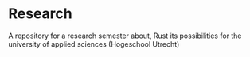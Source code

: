 # Research
A repository for a research semester about, Rust its possibilities for the university of applied sciences (Hogeschool Utrecht)
